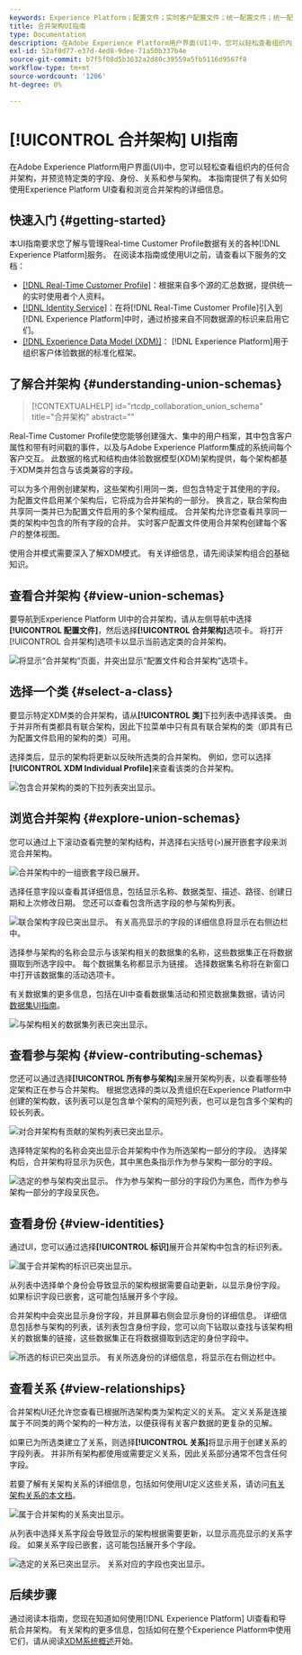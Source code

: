 ```yaml
---
keywords: Experience Platform；配置文件；实时客户配置文件；统一配置文件；统一配置文件；配置文件；rtcp；启用配置文件；启用配置文件；合并架构；UNION PROFILE；合并配置文件
title: 合并架构UI指南
type: Documentation
description: 在Adobe Experience Platform用户界面(UI)中，您可以轻松查看组织内的任何合并架构，并预览特定类的字段、身份、关系和参与架构。 本指南提供了有关如何使用Experience Platform UI查看和浏览合并架构的详细信息。
exl-id: 52af0d77-e37d-4ed8-9dee-71a50b337b4e
source-git-commit: b7f5f08d5b3632a2d80c39559a5fb5116d9567f8
workflow-type: tm+mt
source-wordcount: '1206'
ht-degree: 0%

---
```


# [!UICONTROL 合并架构] UI指南

在Adobe Experience Platform用户界面(UI)中，您可以轻松查看组织内的任何合并架构，并预览特定类的字段、身份、关系和参与架构。 本指南提供了有关如何使用Experience Platform UI查看和浏览合并架构的详细信息。

## 快速入门 {#getting-started}

本UI指南要求您了解与管理Real-time Customer Profile数据有关的各种[!DNL Experience Platform]服务。 在阅读本指南或使用UI之前，请查看以下服务的文档：

* [[!DNL Real-Time Customer Profile]](../home.md)：根据来自多个源的汇总数据，提供统一的实时使用者个人资料。
* [[!DNL Identity Service]](../../identity-service/home.md)：在将[!DNL Real-Time Customer Profile]引入到[!DNL Experience Platform]中时，通过桥接来自不同数据源的标识来启用它们。
* [[!DNL Experience Data Model (XDM)]](../../xdm/home.md)： [!DNL Experience Platform]用于组织客户体验数据的标准化框架。

## 了解合并架构 {#understanding-union-schemas}

>[!CONTEXTUALHELP]
>id="rtcdp_collaboration_union_schema"
>title="合并架构"
>abstract=""

<!-- The above contextual help is used in the Collaboration UI for a read more link. -->

Real-Time Customer Profile使您能够创建强大、集中的用户档案，其中包含客户属性和带有时间戳的事件，以及与Adobe Experience Platform集成的系统间每个客户交互。 此数据的格式和结构由体验数据模型(XDM)架构提供，每个架构都基于XDM类并包含与该类兼容的字段。

可以为多个用例创建架构，这些架构引用同一类，但包含特定于其使用的字段。 为配置文件启用某个架构后，它将成为合并架构的一部分。 换言之，联合架构由共享同一类并已为配置文件启用的多个架构组成。 合并架构允许您查看共享同一类的架构中包含的所有字段的合并。 实时客户配置文件使用合并架构创建每个客户的整体视图。

使用合并模式需要深入了解XDM模式。 有关详细信息，请先阅读架构组合[的](../../xdm/schema/composition.md)基础知识。

## 查看合并架构 {#view-union-schemas}

要导航到Experience Platform UI中的合并架构，请从左侧导航中选择&#x200B;**[!UICONTROL 配置文件]**，然后选择&#x200B;**[!UICONTROL 合并架构]**&#x200B;选项卡。 将打开[!UICONTROL 合并架构]选项卡以显示当前选定类的合并架构。

![将显示“合并架构”页面，并突出显示“配置文件和合并架构”选项卡。](../images/union-schema/landing.png)

## 选择一个类 {#select-a-class}

要显示特定XDM类的合并架构，请从&#x200B;**[!UICONTROL 类]**&#x200B;下拉列表中选择该类。 由于并非所有类都具有联合架构，因此下拉菜单中只有具有联合架构的类（即具有已为配置文件启用的架构的类）可用。

选择类后，显示的架构将更新以反映所选类的合并架构。 例如，您可以选择&#x200B;**[!UICONTROL XDM Individual Profile]**&#x200B;来查看该类的合并架构。

![包含合并架构的类的下拉列表突出显示。](../images/union-schema/class.png)

## 浏览合并架构 {#explore-union-schemas}

您可以通过上下滚动查看完整的架构结构，并选择右尖括号(`>`)展开嵌套字段来浏览合并架构。

![合并架构中的一组嵌套字段已展开。](../images/union-schema/explore.png)

选择任意字段以查看其详细信息，包括显示名称、数据类型、描述、路径、创建日期和上次修改日期。 您还可以查看包含所选字段的参与架构列表。

![联合架构字段已突出显示。 有关高亮显示的字段的详细信息将显示在右侧边栏中。](../images/union-schema/explore-field.png)

选择参与架构的名称会显示与该架构相关的数据集的名称，这些数据集正在将数据摄取到所选字段中。 每个数据集名称都显示为链接。 选择数据集名称将在新窗口中打开该数据集的活动选项卡。

有关数据集的更多信息，包括在UI中查看数据集活动和预览数据集数据，请访问[数据集UI指南](../../catalog/datasets/user-guide.md)。

![与架构相关的数据集列表已突出显示。](../images/union-schema/datasets.png)

## 查看参与架构 {#view-contributing-schemas}

您还可以通过选择&#x200B;**[!UICONTROL 所有参与架构]**&#x200B;来展开架构列表，以查看哪些特定架构正在参与合并架构。 根据您选择的类以及贵组织在Experience Platform中创建的架构数，该列表可以是包含单个架构的简短列表，也可以是包含多个架构的较长列表。

![对合并架构有贡献的架构列表已突出显示。](../images/union-schema/contributing-schemas.png)

选择特定架构的名称会突出显示合并架构中作为所选架构一部分的字段。 选择架构后，合并架构将显示为灰色，其中黑色条指示作为参与架构一部分的字段。

![选定的参与架构突出显示。 作为参与架构一部分的字段仍为黑色，而作为参与架构一部分的字段呈灰色。](../images/union-schema/select-schema.png)

## 查看身份 {#view-identities}

通过UI，您可以通过选择&#x200B;**[!UICONTROL 标识]**&#x200B;展开合并架构中包含的标识列表。

![属于合并架构的标识已突出显示。](../images/union-schema/identities.png)

从列表中选择单个身份会导致显示的架构根据需要自动更新，以显示身份字段。 如果标识字段已嵌套，这可能包括展开多个字段。

合并架构中会突出显示身份字段，并且屏幕右侧会显示身份的详细信息。 详细信息包括参与架构的列表，该列表包含身份字段，您可以向下钻取以查找与该架构相关的数据集的链接，这些数据集正在将数据摄取到选定的身份字段中。

![所选的标识已突出显示。 有关所选身份的详细信息，将显示在右侧边栏中。](../images/union-schema/select-identity.png)

## 查看关系 {#view-relationships}

合并架构UI还允许您查看已根据所选架构类为架构定义的关系。 定义关系是连接属于不同类的两个架构的一种方法，以便获得有关客户数据的更复杂的见解。

如果已为所选类建立了关系，则选择&#x200B;**[!UICONTROL 关系]**&#x200B;将显示用于创建关系的字段列表。 并非所有架构都使用或需要定义关系，因此关系部分通常不包含任何字段。

若要了解有关架构关系的详细信息，包括如何使用UI定义这些关系，请访问[有关架构关系的本文档](../../xdm/tutorials/relationship-ui.md)。

![属于合并架构的关系突出显示。](../images/union-schema/relationships.png)

从列表中选择关系字段会导致显示的架构根据需要更新，以显示高亮显示的关系字段。 如果关系字段已嵌套，这可能包括展开多个字段。

![选定的关系已突出显示。 关系对应的字段也突出显示。](../images/union-schema/select-relationship.png)

## 后续步骤

通过阅读本指南，您现在知道如何使用[!DNL Experience Platform] UI查看和导航合并架构。 有关架构的更多信息，包括如何在整个Experience Platform中使用它们，请从阅读[XDM系统概述](../../xdm/home.md)开始。
